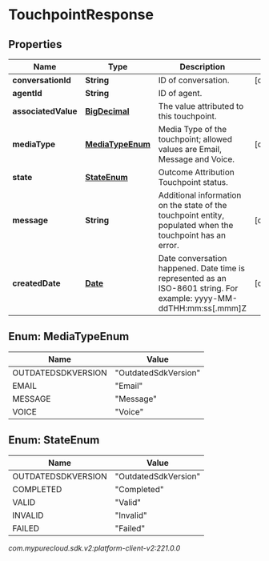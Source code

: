# TouchpointResponse


## Properties

| Name | Type | Description | Notes |
| ------------ | ------------- | ------------- | ------------- |
| **conversationId** | **String** | ID of conversation. |  [optional] |
| **agentId** | **String** | ID of agent. |  |
| **associatedValue** | [**BigDecimal**](BigDecimal) | The value attributed to this touchpoint. |  |
| **mediaType** | [**MediaTypeEnum**](#Enum--MediaTypeEnum) | Media Type of the touchpoint; allowed values are Email, Message and Voice. |  [optional] |
| **state** | [**StateEnum**](#Enum--StateEnum) | Outcome Attribution Touchpoint status. |  |
| **message** | **String** | Additional information on the state of the touchpoint entity, populated when the touchpoint has an error. |  [optional] |
| **createdDate** | [**Date**](Date) | Date conversation happened. Date time is represented as an ISO-8601 string. For example: yyyy-MM-ddTHH:mm:ss[.mmm]Z |  [optional] |


## Enum: MediaTypeEnum

| Name | Value |
| ---- | ----- |
| OUTDATEDSDKVERSION | &quot;OutdatedSdkVersion&quot; | 
| EMAIL | &quot;Email&quot; | 
| MESSAGE | &quot;Message&quot; | 
| VOICE | &quot;Voice&quot; | 


## Enum: StateEnum

| Name | Value |
| ---- | ----- |
| OUTDATEDSDKVERSION | &quot;OutdatedSdkVersion&quot; | 
| COMPLETED | &quot;Completed&quot; | 
| VALID | &quot;Valid&quot; | 
| INVALID | &quot;Invalid&quot; | 
| FAILED | &quot;Failed&quot; | 




_com.mypurecloud.sdk.v2:platform-client-v2:221.0.0_
